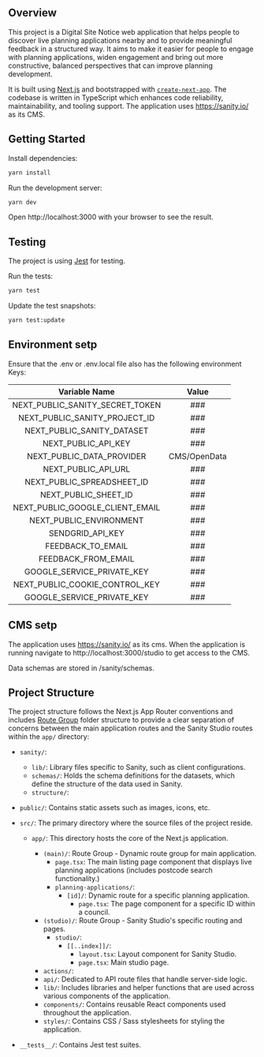 ## Overview

This project is a Digital Site Notice web application that helps people to discover live planning applications nearby and to provide meaningful feedback in a structured way. It aims to make it easier for people to engage with planning applications, widen engagement and bring out more constructive, balanced perspectives that can improve planning development.

It is built using [Next.js](https://nextjs.org/) and bootstrapped with [`create-next-app`](https://github.com/vercel/next.js/tree/canary/packages/create-next-app). The codebase is written in TypeScript which enhances code reliability, maintainability, and tooling support. The application uses https://sanity.io/ as its CMS.

## Getting Started

Install dependencies:

```bash
yarn install
```

Run the development server:

```bash
yarn dev
```

Open http://localhost:3000 with your browser to see the result.

## Testing

The project is using [Jest](https://jestjs.io/) for testing.

Run the tests:

```bash
yarn test
```

Update the test snapshots:

```bash
yarn test:update
```

## Environment setp

Ensure that the .env or .env.local file also has the following environment Keys:

|          Variable Name          |    Value     |
| :-----------------------------: | :----------: |
| NEXT_PUBLIC_SANITY_SECRET_TOKEN |     ###      |
|  NEXT_PUBLIC_SANITY_PROJECT_ID  |     ###      |
|   NEXT_PUBLIC_SANITY_DATASET    |     ###      |
|       NEXT_PUBLIC_API_KEY       |     ###      |
|    NEXT_PUBLIC_DATA_PROVIDER    | CMS/OpenData |
|       NEXT_PUBLIC_API_URL       |     ###      |
|   NEXT_PUBLIC_SPREADSHEET_ID    |     ###      |
|      NEXT_PUBLIC_SHEET_ID       |     ###      |
| NEXT_PUBLIC_GOOGLE_CLIENT_EMAIL |     ###      |
|     NEXT_PUBLIC_ENVIRONMENT     |     ###      |
|        SENDGRID_API_KEY         |     ###      |
|        FEEDBACK_TO_EMAIL        |     ###      |
|       FEEDBACK_FROM_EMAIL       |     ###      |
|   GOOGLE_SERVICE_PRIVATE_KEY    |     ###      |
| NEXT_PUBLIC_COOKIE_CONTROL_KEY  |     ###      |
|   GOOGLE_SERVICE_PRIVATE_KEY    |     ###      |

## CMS setp

The application uses https://sanity.io/ as its cms. When the application is running navigate to http://localhost:3000/studio to get access to the CMS.

Data schemas are stored in /sanity/schemas.

## Project Structure

The project structure follows the Next.js App Router conventions and includes [Route Group](https://nextjs.org/docs/app/building-your-application/routing/route-groups) folder structure to provide a clear separation of concerns between the main application routes and the Sanity Studio routes within the `app/` directory:

- `sanity/`:
  - `lib/`: Library files specific to Sanity, such as client configurations.
  - `schemas/`: Holds the schema definitions for the datasets, which define the structure of the data used in Sanity.
  - `structure/`:
- `public/`: Contains static assets such as images, icons, etc.
- `src/`: The primary directory where the source files of the project reside.

  - `app/`: This directory hosts the core of the Next.js application.

    - `(main)/`: Route Group - Dynamic route group for main application.
      - `page.tsx`: The main listing page component that displays live planning applications (includes postcode search functionality.)
      - `planning-applications/`:
        - `[id]/`: Dynamic route for a specific planning application.
          - `page.tsx`: The page component for a specific ID within a council.
    - `(studio)/`: Route Group - Sanity Studio's specific routing and pages.
      - `studio/`:
        - `[[..index]]/`:
          - `layout.tsx`: Layout component for Sanity Studio.
          - `page.tsx`: Main studio page.
    - `actions/`:
    - `api/`: Dedicated to API route files that handle server-side logic.
    - `lib/`: Includes libraries and helper functions that are used across various components of the application.
    - `components/`: Contains reusable React components used throughout the application.
    - `styles/`: Contains CSS / Sass stylesheets for styling the application.

- `__tests__/`: Contains Jest test suites.
